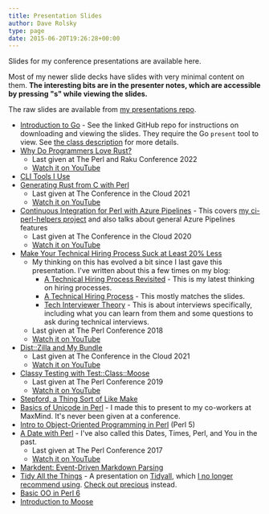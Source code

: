 ```yaml
---
title: Presentation Slides
author: Dave Rolsky
type: page
date: 2015-06-20T19:26:28+00:00
---
```

Slides for my conference presentations are available here.

Most of my newer slide decks have slides with very minimal content on
them. **The interesting bits are in the presenter notes, which are accessible by
pressing "s" while viewing the slides.**

The raw slides are available from [my presentations
repo](https://github.com/autarch/presentations/).

* [Introduction to Go][3] - See the linked GitHub repo for instructions on
  downloading and viewing the slides. They require the Go `present` tool to
  view. See [the class description][19] for more details.
* [Why Do Programmers Love Rust?][18]
  * Last given at The Perl and Raku Conference 2022
  * [Watch it on YouTube](https://youtu.be/vEuG2YoJZJw)
* [CLI Tools I Use][20]
* [Generating Rust from C with Perl][17]
  * Last given at The Conference in the Cloud 2021
  * [Watch it on YouTube](https://youtu.be/HBoHv8-TZfk)
* [Continuous Integration for Perl with Azure Pipelines][4] - This covers [my
  ci-perl-helpers project][5] and also talks about general Azure Pipelines
  features
  * Last given at The Conference in the Cloud 2020
  * [Watch it on YouTube](https://youtu.be/OSstr_1C6U0)
* [Make Your Technical Hiring Process Suck at Least 20% Less][8]
  * My thinking on this has evolved a bit since I last gave this
    presentation. I've written about this a few times on my blog:
    * [A Technical Hiring Process
      Revisited](https://blog.urth.org/2019/07/11/a-technical-hiring-process-revisited/) -
      This is my latest thinking on hiring processes.
    * [A Technical Hiring
      Process](https://blog.urth.org/2017/07/14/a-technical-hiring-process/) -
      This mostly matches the slides.
    * [Tech Interviewer
      Theory](https://blog.urth.org/2016/03/08/tech-interviewer-theory/) -
      This is about interviews specifically, including what you can learn from
      them and some questions to ask during technical interviews.
  * Last given at The Perl Conference 2018
  * [Watch it on YouTube](https://youtu.be/-JzgEl782Jg)
* [Dist::Zilla and My Bundle][10]
  * Last given at The Conference in the Cloud 2021
  * [Watch it on YouTube](https://youtu.be/h0Xx-KdAMGk)
* [Classy Testing with Test::Class::Moose][9]
  * Last given at The Perl Conference 2019
  * [Watch it on YouTube](https://youtu.be/VE886jtXgqY)
* [Stepford, a Thing Sort of Like Make][11]
* [Basics of Unicode in Perl][12] - I made this to present to my co-workers at
  MaxMind. It's never been given at a conference.
* [Intro to Object-Oriented Programming in Perl][13] (Perl 5)
* [A Date with Perl][14] - I've also called this Dates, Times, Perl, and You
  in the past.
  * Last given at The Perl Conference 2017
  * [Watch it on YouTube](https://youtu.be/enr5_FoToiA)
* [Markdent: Event-Driven Markdown Parsing][15]
* [Tidy All the Things][6] - A presentation on [Tidyall][7], which [I no
  longer recommend
  using](https://blog.urth.org/2020/04/25/the-real-dirt-on-tidyall/). [Check
  out precious](https://github.com/houseabsolute/precious) instead.
* [Basic OO in Perl 6][16]
* [Introduction to Moose][2]

 [2]: https://github.com/moose/intro-to-moose
 [3]: https://github.com/autarch/intro-to-go-class
 [4]: https://presentations.houseabsolute.com/azure-ci/
 [5]: https://github.com/houseabsolute/ci-perl-helpers
 [6]: https://presentations.houseabsolute.com/tidy-all-the-things/
 [7]: https://metacpan.org/release/Code-TidyAll
 [8]: https://presentations.houseabsolute.com/technical-hiring/
 [9]: https://presentations.houseabsolute.com/test-class-moose/
 [10]: https://presentations.houseabsolute.com/dzil-and-my-bundle/
 [11]: https://presentations.houseabsolute.com/stepford/
 [12]: https://presentations.houseabsolute.com/perl-unicode-basics/
 [13]: https://presentations.houseabsolute.com/intro-to-oo/
 [14]: https://presentations.houseabsolute.com/a-date-with-perl/
 [15]: https://presentations.houseabsolute.com/markdent/
 [16]: https://presentations.houseabsolute.com/perl6-basic-oo/
 [17]: https://presentations.houseabsolute.com/rust-from-c-with-perl/
 [18]: https://presentations.houseabsolute.com/why-do-programmers-love-rust/
 [19]: /classes/#introduction-to-go
 [20]: https://presentations.houseabsolute.com/cli-tools-i-use/
